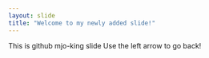 ```yaml
---
layout: slide
title: "Welcome to my newly added slide!"
---
```

This is github mjo-king slide
Use the left arrow to go back!